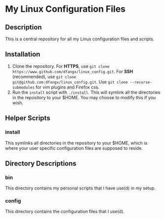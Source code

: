 # My Linux Configuration Files
## Description
This is a central repository for all my Linux configuration files and scripts. 
## Installation
1. Clone the repository. For **HTTPS**, use `git clone
   https://www.github.com/dfangx/linux_config.git`. For **SSH** (recommended),
   use `git clone git@github.com:dfangx/linux_config.git`. Use `git clone
   --recurse-submodules` for vim plugins and Firefox css.
3. Run the `install` script with `./install`. This will symlink all the
   directories in the repository to your $HOME. You may choose to modify this if
   you wish.
## Helper Scripts
### install
This symlinks all directories in the repository to your $HOME, which is where
your user specific configuration files are supposed to reside.  
## Directory Descriptions
### bin
This directory contains my personal scripts that I have use(d) in my setup.
### config
This directory contains the configuration files that I use(d).
